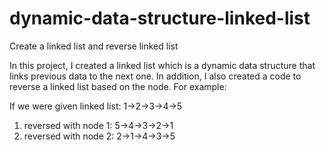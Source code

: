 # dynamic-data-structure-linked-list
Create a linked list and reverse linked list

In this project, I created a linked list which is a dynamic data structure that links previous data to the next one. In addition,  I also created a code to reverse a linked list based on the node. For example:

If we were given linked list: 1->2->3->4->5
1. reversed with node 1: 5->4->3->2->1
2. reversed with node 2: 2->1->4->3->5
